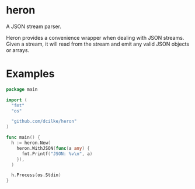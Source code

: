 # heron

A JSON stream parser.

Heron provides a convenience wrapper when dealing with JSON streams. Given a stream, it will read from the stream and emit any valid JSON objects or arrays.

# Examples

```go
package main

import (
  "fmt"
  "os"

  "github.com/dcilke/heron"
)

func main() {
  h := heron.New(
    heron.WithJSON(func(a any) {
      fmt.Printf("JSON: %v\n", a)
    }),
  )

  h.Process(os.Stdin)
}
```
